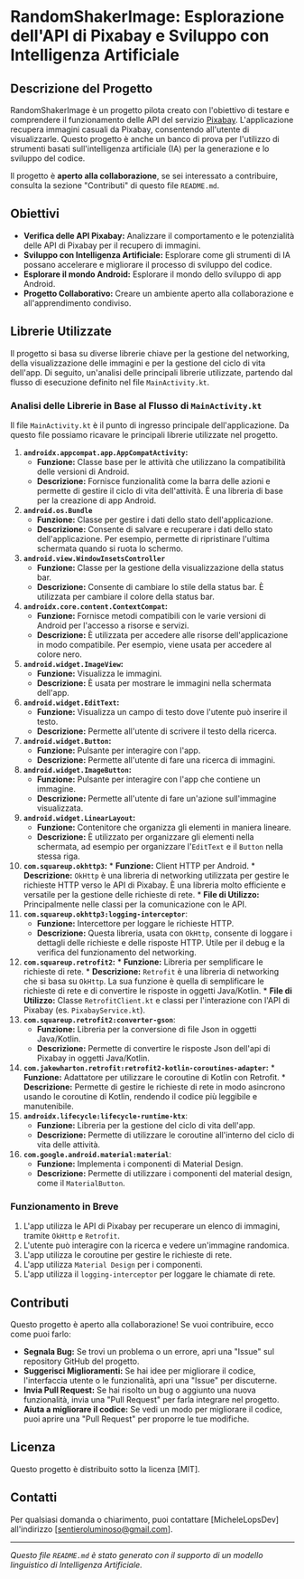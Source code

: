 # RandomShakerImage: Esplorazione dell'API di Pixabay e Sviluppo con Intelligenza Artificiale

## Descrizione del Progetto

RandomShakerImage è un progetto pilota creato con l'obiettivo di testare e comprendere il funzionamento delle API del servizio [Pixabay](https://pixabay.com/). L'applicazione recupera immagini casuali da Pixabay, consentendo all'utente di visualizzarle.  Questo progetto è anche un banco di prova per l'utilizzo di strumenti basati sull'intelligenza artificiale (IA) per la generazione e lo sviluppo del codice.

Il progetto è **aperto alla collaborazione**, se sei interessato a contribuire, consulta la sezione "Contributi" di questo file `README.md`.

## Obiettivi

*   **Verifica delle API Pixabay:** Analizzare il comportamento e le potenzialità delle API di Pixabay per il recupero di immagini.
*   **Sviluppo con Intelligenza Artificiale:** Esplorare come gli strumenti di IA possano accelerare e migliorare il processo di sviluppo del codice.
* **Esplorare il mondo Android:** Esplorare il mondo dello sviluppo di app Android.
*   **Progetto Collaborativo:** Creare un ambiente aperto alla collaborazione e all'apprendimento condiviso.

## Librerie Utilizzate

Il progetto si basa su diverse librerie chiave per la gestione del networking, della visualizzazione delle immagini e per la gestione del ciclo di vita dell'app. Di seguito, un'analisi delle principali librerie utilizzate, partendo dal flusso di esecuzione definito nel file `MainActivity.kt`.

### Analisi delle Librerie in Base al Flusso di `MainActivity.kt`

Il file `MainActivity.kt` è il punto di ingresso principale dell'applicazione. Da questo file possiamo ricavare le principali librerie utilizzate nel progetto.

1.  **`androidx.appcompat.app.AppCompatActivity`:**
    *   **Funzione:** Classe base per le attività che utilizzano la compatibilità delle versioni di Android.
    *   **Descrizione:** Fornisce funzionalità come la barra delle azioni e permette di gestire il ciclo di vita dell'attività. È una libreria di base per la creazione di app Android.
2. **`android.os.Bundle`**
   * **Funzione:** Classe per gestire i dati dello stato dell'applicazione.
   * **Descrizione:** Consente di salvare e recuperare i dati dello stato dell'applicazione. Per esempio, permette di ripristinare l'ultima schermata quando si ruota lo schermo.
3. **`android.view.WindowInsetsController`**
    *   **Funzione:** Classe per la gestione della visualizzazione della status bar.
    * **Descrizione:** Consente di cambiare lo stile della status bar. È utilizzata per cambiare il colore della status bar.
4.  **`androidx.core.content.ContextCompat`:**
    *   **Funzione:** Fornisce metodi compatibili con le varie versioni di Android per l'accesso a risorse e servizi.
    *   **Descrizione:** È utilizzata per accedere alle risorse dell'applicazione in modo compatibile. Per esempio, viene usata per accedere al colore nero.
5. **`android.widget.ImageView`:**
    * **Funzione:** Visualizza le immagini.
    * **Descrizione:** È usata per mostrare le immagini nella schermata dell'app.
6. **`android.widget.EditText`:**
    * **Funzione:** Visualizza un campo di testo dove l'utente può inserire il testo.
    * **Descrizione:** Permette all'utente di scrivere il testo della ricerca.
7. **`android.widget.Button`:**
    * **Funzione:** Pulsante per interagire con l'app.
    * **Descrizione:** Permette all'utente di fare una ricerca di immagini.
8. **`android.widget.ImageButton`:**
    * **Funzione:** Pulsante per interagire con l'app che contiene un immagine.
    * **Descrizione:** Permette all'utente di fare un'azione sull'immagine visualizzata.
9. **`android.widget.LinearLayout`:**
    * **Funzione:** Contenitore che organizza gli elementi in maniera lineare.
    * **Descrizione:** È utilizzato per organizzare gli elementi nella schermata, ad esempio per organizzare l'`EditText` e il `Button` nella stessa riga.
10.  **`com.squareup.okhttp3`:**
    *   **Funzione:** Client HTTP per Android.
    *   **Descrizione:** `OkHttp` è una libreria di networking utilizzata per gestire le richieste HTTP verso le API di Pixabay. È una libreria molto efficiente e versatile per la gestione delle richieste di rete.
    *   **File di Utilizzo:** Principalmente nelle classi per la comunicazione con le API.
11. **`com.squareup.okhttp3:logging-interceptor`**:
    * **Funzione:** Intercettore per loggare le richieste HTTP.
    * **Descrizione:** Questa libreria, usata con `OkHttp`, consente di loggare i dettagli delle richieste e delle risposte HTTP. Utile per il debug e la verifica del funzionamento del networking.
12.  **`com.squareup.retrofit2`:**
    *   **Funzione:** Libreria per semplificare le richieste di rete.
    *   **Descrizione:** `Retrofit` è una libreria di networking che si basa su `OkHttp`. La sua funzione è quella di semplificare le richieste di rete e di convertire le risposte in oggetti Java/Kotlin.
    *   **File di Utilizzo:** Classe `RetrofitClient.kt` e classi per l'interazione con l'API di Pixabay (es. `PixabayService.kt`).
13. **`com.squareup.retrofit2:converter-gson`**:
    * **Funzione:** Libreria per la conversione di file Json in oggetti Java/Kotlin.
    * **Descrizione:** Permette di convertire le risposte Json dell'api di Pixabay in oggetti Java/Kotlin.
14.  **`com.jakewharton.retrofit:retrofit2-kotlin-coroutines-adapter`:**
    *   **Funzione:** Adattatore per utilizzare le coroutine di Kotlin con Retrofit.
    *   **Descrizione:** Permette di gestire le richieste di rete in modo asincrono usando le coroutine di Kotlin, rendendo il codice più leggibile e manutenibile.
15. **`androidx.lifecycle:lifecycle-runtime-ktx`**:
     * **Funzione:** Libreria per la gestione del ciclo di vita dell'app.
     * **Descrizione:** Permette di utilizzare le coroutine all'interno del ciclo di vita delle attività.
16. **`com.google.android.material:material`**:
     * **Funzione:** Implementa i componenti di Material Design.
     * **Descrizione:** Permette di utilizzare i componenti del material design, come il `MaterialButton`.

### Funzionamento in Breve

1.  L'app utilizza le API di Pixabay per recuperare un elenco di immagini, tramite `OkHttp` e `Retrofit`.
2.  L'utente può interagire con la ricerca e vedere un'immagine randomica.
3.  L'app utilizza le coroutine per gestire le richieste di rete.
4. L'app utilizza `Material Design` per i componenti.
5. L'app utilizza il `logging-interceptor` per loggare le chiamate di rete.

## Contributi

Questo progetto è aperto alla collaborazione! Se vuoi contribuire, ecco come puoi farlo:

*   **Segnala Bug:** Se trovi un problema o un errore, apri una "Issue" sul repository GitHub del progetto.
*   **Suggerisci Miglioramenti:** Se hai idee per migliorare il codice, l'interfaccia utente o le funzionalità, apri una "Issue" per discuterne.
*   **Invia Pull Request:** Se hai risolto un bug o aggiunto una nuova funzionalità, invia una "Pull Request" per farla integrare nel progetto.
* **Aiuta a migliorare il codice:** Se vedi un modo per migliorare il codice, puoi aprire una "Pull Request" per proporre le tue modifiche.

## Licenza

Questo progetto è distribuito sotto la licenza [MIT].

## Contatti

Per qualsiasi domanda o chiarimento, puoi contattare [MicheleLopsDev] all'indirizzo [sentieroluminoso@gmail.com].

---

*Questo file `README.md` è stato generato con il supporto di un modello linguistico di Intelligenza Artificiale.*
